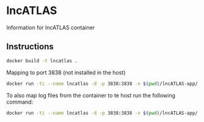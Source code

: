 # lncATLAS

Information for lncATLAS container

## Instructions

~~~bash
docker build -t lncatlas .
~~~

Mapping to port 3838 (not installed in the host)

~~~bash
docker run -ti --name lncatlas -d -p 3838:3838 -v $(pwd)/lncATLAS-app/:/srv/shiny-server/ -v $(pwd)/my.cnf:/srv/shiny-server/.mysqlconf -u shiny lncATLAS
~~~

To also map log files from the container to te host run the following command:

~~~bash
docker run -ti --name lncatlas -d -p 3838:3838 -v $(pwd)/lncATLAS-app/:/srv/shiny-server/ -v $(pwd)/my.cnf:/srv/shiny-server/.mysqlconf -v /var/log/shiny-server/:/var/log/shiny-server/ -u shiny lncATLAS
~~~
